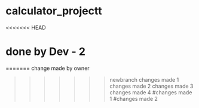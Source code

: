 # calculator_projectt 
<<<<<<< HEAD
# done by Dev - 2
=======
change made by owner
>>>>>>> newbranch
changes made 1
changes made 2
changes made 3
changes made 4
#changes made 1
#changes made 2
